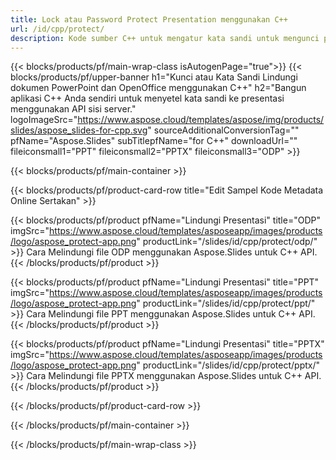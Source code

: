 ```yaml
---
title: Lock atau Password Protect Presentation menggunakan C++
url: /id/cpp/protect/
description: Kode sumber C++ untuk mengatur kata sandi untuk mengunci presentasi
---
```


{{< blocks/products/pf/main-wrap-class isAutogenPage="true">}}
{{< blocks/products/pf/upper-banner h1="Kunci atau Kata Sandi Lindungi dokumen PowerPoint dan OpenOffice menggunakan C++" h2="Bangun aplikasi C++ Anda sendiri untuk menyetel kata sandi ke presentasi menggunakan API sisi server." logoImageSrc="https://www.aspose.cloud/templates/aspose/img/products/slides/aspose_slides-for-cpp.svg" sourceAdditionalConversionTag="" pfName="Aspose.Slides" subTitlepfName="for C++" downloadUrl="" fileiconsmall1="PPT" fileiconsmall2="PPTX" fileiconsmall3="ODP" >}}

{{< blocks/products/pf/main-container >}}

{{< blocks/products/pf/product-card-row title="Edit Sampel Kode Metadata Online Sertakan" >}}

{{< blocks/products/pf/product pfName="Lindungi Presentasi" title="ODP" imgSrc="https://www.aspose.cloud/templates/asposeapp/images/products/logo/aspose_protect-app.png" productLink="/slides/id/cpp/protect/odp/" >}}
Cara Melindungi file ODP menggunakan Aspose.Slides untuk C++ API.
{{< /blocks/products/pf/product >}}

{{< blocks/products/pf/product pfName="Lindungi Presentasi" title="PPT" imgSrc="https://www.aspose.cloud/templates/asposeapp/images/products/logo/aspose_protect-app.png" productLink="/slides/id/cpp/protect/ppt/" >}}
Cara Melindungi file PPT menggunakan Aspose.Slides untuk C++ API.
{{< /blocks/products/pf/product >}}

{{< blocks/products/pf/product pfName="Lindungi Presentasi" title="PPTX" imgSrc="https://www.aspose.cloud/templates/asposeapp/images/products/logo/aspose_protect-app.png" productLink="/slides/id/cpp/protect/pptx/" >}}
Cara Melindungi file PPTX menggunakan Aspose.Slides untuk C++ API.
{{< /blocks/products/pf/product >}}



{{< /blocks/products/pf/product-card-row >}}

{{< /blocks/products/pf/main-container >}}
    
{{< /blocks/products/pf/main-wrap-class >}}